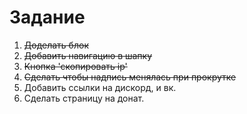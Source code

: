 # Задание

1. ~~Доделать блок~~
2. ~~Добавить навигацию в шапку~~
3. ~~Кнопка 'скопировать ip'~~
4. ~~Сделать чтобы надпись менялась при прокрутке~~
5. Добавить ссылки на дискорд, и вк.
6. Сделать страницу на донат.
